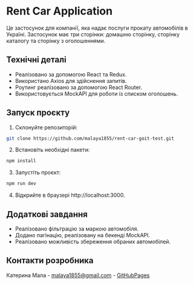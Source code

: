 
# Rent Car Application

Це застосунок для компанії, яка надає послуги прокату автомобілів в Україні. Застосунок має три сторінки: домашню сторінку, сторінку каталогу та сторінку з оголошеннями.

## Технічні деталі

- Реалізовано за допомогою React та Redux.
- Використано Axios для здійснення запитів.
- Роутинг реалізовано за допомогою React Router.
- Використовується MockAPI для роботи із списком оголошень.

## Запуск проєкту

1. Склонуйте репозиторій:

```bash
git clone https://github.com/malaya1855/rent-car-goit-test.git
```
2. Встановіть необхідні пакети:

```bash
npm install
```
3. Запустіть проєкт:
```bash
npm run dev
```
4. Відкрийте в браузері http://localhost:3000.

## Додаткові завдання
- Реалізовано фільтрацію за маркою автомобіля.
- Додано пагінацію, реалізовану на бекенді MockAPI.
- Реалізовано можливість збереження обраних автомобілей.

## Контакти розробника
Катерина Мала  - malaya1855@gmail.com - [GitHubPages](<https://github.com/malaya1855>)
